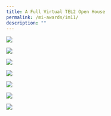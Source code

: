 ```yaml
---
title: A Full Virtual TEL2 Open House
permalink: /mi-awards/im11/
description: ""
---
```


![](/images/hero.png)

![](/images/MI/IM11/e-Panel_iM11_v01_Individual%20Award%20Contents%201.png)

![](/images/MI/IM11/e-Panel_iM11_v01_Individual%20Award%20Contents%202.png)

![](/images/MI/IM11/e-Panel_iM11_v01_Individual%20Award%20Contents%203a.png)

![](/images/MI/IM11/e-Panel_iM11_v01_Individual%20Award%20Contents%203b.png)


![](/images/MI/IM11/e-Panel_iM11_v01_Individual%20Award%20Contents%203c.png)

![](/images/MI/IM11/e-Panel_iM11_v01_Individual%20Award%20Contents%204.png)